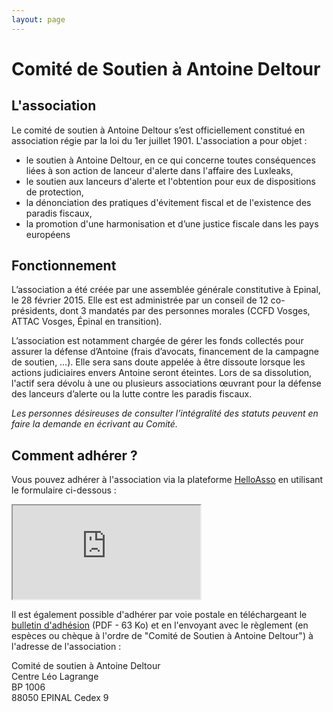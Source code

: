 ```yaml
---
layout: page
---
```

# Comité de Soutien à Antoine&nbsp;Deltour

## L'association

Le comité de soutien à Antoine Deltour s’est officiellement constitué en association régie par la loi du 1er juillet 1901. L'association a pour objet :

 - le soutien à Antoine Deltour, en ce qui concerne toutes conséquences liées à son action de lanceur d'alerte dans l'affaire des Luxleaks,
 - le soutien aux lanceurs d'alerte et l'obtention pour eux de dispositions de protection,
 - la dénonciation des pratiques d'évitement fiscal et de l'existence des paradis fiscaux,
 - la promotion d'une harmonisation et d’une justice fiscale dans les pays européens

## Fonctionnement

L’association a été créée par une assemblée générale constitutive à Epinal, le 28 février 2015. Elle est est administrée par un conseil de 12 co-présidents, dont 3 mandatés par des personnes morales (CCFD Vosges, ATTAC Vosges, Épinal en transition).
 
L’association est notamment chargée de gérer les fonds collectés pour assurer la défense d’Antoine (frais d’avocats, financement de la campagne de soutien, …). Elle sera sans doute appelée à être dissoute lorsque les actions judiciaires envers Antoine seront éteintes. Lors de sa dissolution, l'actif sera dévolu à une ou plusieurs associations œuvrant pour la défense des lanceurs d’alerte ou la lutte contre les paradis fiscaux.
 
_Les personnes désireuses de consulter l’intégralité des statuts peuvent en faire la demande en écrivant au Comité._

## Comment adhérer ?

Vous pouvez adhérer à l'association via la plateforme [HelloAsso](https://www.helloasso.com/associations/comite-de-soutien-a-antoine-deltour/adhesions/adhesion-au-comite-de-soutien-d-antoine-deltour) en utilisant le formulaire ci-dessous :

<iframe id="haWidget" class="helloasso" src="https://www.helloasso.com/associations/comite-de-soutien-a-antoine-deltour/adhesions/adhesion-au-comite-de-soutien-d-antoine-deltour/widget" ></iframe>

Il est également possible d'adhérer par voie postale en téléchargeant le [bulletin d'adhésion](/docs/asso/bulletin-adhesion.pdf) (PDF <i class="fa fa-file-pdf-o"></i> - 63 Ko) et en l'envoyant avec le règlement (en espèces ou chèque à l'ordre de "Comité de Soutien à Antoine Deltour") à l'adresse de l'association&nbsp;:

Comité de soutien à Antoine Deltour  
Centre Léo Lagrange  
BP 1006  
88050 EPINAL Cedex 9
